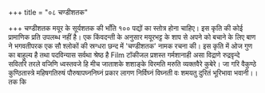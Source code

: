 +++
title = "०८ चण्डीशतक"

+++
चण्डीशतक मयूर के सूर्यशतक की भाँति १०० पद्यों का स्तोत्र होना चाहिए। इस कृति की कोई प्रामाणिक प्रति उपलब्ध नहीं है। एक किंवदन्ती के अनुसार मयूरभट्ट के शाप से अपने को बचाने के लिए बाण ने भगवतीपरक एक सौ श्लोकों की स्रग्धरा छन्द में 'चण्डीशतक' नामक रचना की। इस कृति में ओज गुण का बाहुल्य है तथा पदविन्यास सर्वथा श्रेष्ठ है
Film टॉकीजल प्रशस्त गर्मशानाही असा विद्राणे रुद्रवृन्दे सवितरि तरले वजिणि ध्वस्तवजे हि मीच जाताशके शशाङ्के विरमति मरुति व्यक्तवैरे कुबेरे। जा गरि वैकुण्ठे कुण्ठितास्त्रे महिषगतिरुषं पौरुषापघ्ननिघ्नं प्रकार लागण निर्विघ्नं विघ्नती वः शमयतु दुरितं भूरिभावा भवानी।। तक कि